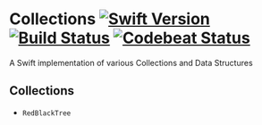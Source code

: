 Collections [![Swift Version](https://img.shields.io/badge/Swift-4.0-orange.svg)](https://swift.org/download/#snapshots) [![Build Status](https://travis-ci.org/DavidSkrundz/Collections.svg?branch=master)](https://travis-ci.org/DavidSkrundz/Collections) [![Codebeat Status](https://codebeat.co/badges/d53737b4-70d6-440e-b28d-b54d2ceb5e50)](https://codebeat.co/projects/github-com-davidskrundz-collections)
===========

A Swift implementation of various Collections and Data Structures

Collections
-----------

- `RedBlackTree`
